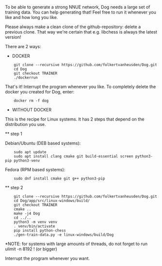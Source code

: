 To be able to generate a strong NNUE network, Dog needs a large set of training data.
You can help generating that!
Feel free to run it whenever you like and how long you like.


Please always make a clean clone of the github-repository: delete a previous clone.
That way we're certain that e.g. libchess is always the latest version!


There are 2 ways:

* DOCKER

```
    git clone --recursive https://github.com/folkertvanheusden/Dog.git
    cd Dog
    git checkout TRAINER
    ./dockerrun
```

That's it! Interrupt the program whenever you like.
To completely delete the docker you created for Dog, enter:

```
    docker rm -f dog
```


* WITHOUT DOCKER

This is the recipe for Linux systems. It has 2 steps that depend on the distribution you use.

** step 1

Debian/Ubuntu (DEB based systems):
```
    sudo apt update
    sudo apt install clang cmake git build-essential screen python3-pip python3-venv
```

Fedora (RPM based systems):
```
    sudo dnf install cmake git g++ python3-pip
```

** step 2

```
    git clone --recursive https://github.com/folkertvanheusden/Dog.git
    cd Dog/app/src/linux-windows/build/
    git checkout TRAINER
    cmake ..
    make -j4 Dog
    cd ../..
    python3 -m venv venv
    . venv/bin/activate
    pip install python-chess
    ./gen-train-data.py -e linux-windows/build/Dog
```

*NOTE: for systems with large amounts of threads, do not forget to run ulimit -n 8192 ! (or bigger)

Interrupt the program whenever you want.
